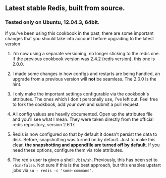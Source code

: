 ## Latest stable Redis, built from source.

### Tested only on Ubuntu, 12.04.3, 64bit.

If you've been using this cookbook in the past, there are some important
changes that you should take into account before upgrading to the latest
version

1. I'm now using a separate versioning, no longer sticking to the redis one. If
   the previous cookbook version was 2.4.2 (redis version), this one is 2.0.0.

2. I made some changes in how configs and restarts are being handled, an
   upgrade from a previous version will **not** be seamless. The 2.0.0 is the
hint.

3. I only make the important settings configurable via the cookbook's
   attributes. The ones which I don't personally use, I've left out. Feel free
to fork the cookbook, add your own and submit a pull request.

4. All config values are heavily documented. Open up the attributes file and
   you'll see what I mean. They were taken directly from the official redis
repository, version 2.6.17.

5. Redis is now configured so that by default it doesn't persist the data to
   disk. Before, snapshotting was turned on by default.  Just to make this
clear, **the snapshotting and appendfile are turned off by default**. If you
need these options, configure them via role attributes.

6. The redis user **is** given a shell: `/bin/sh`. Previously, this has been
   set to `/bin/false`. Not sure if this is the best approach, but this enables
upstart jobs via `su - redis -c 'some-command'`.
